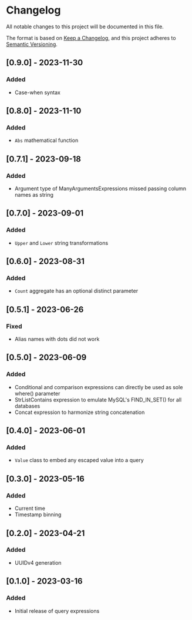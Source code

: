 # Changelog

All notable changes to this project will be documented in this file.

The format is based on [Keep a Changelog](https://keepachangelog.com/en/1.0.0/),
and this project adheres to [Semantic Versioning](https://semver.org/spec/v2.0.0.html).

## [0.9.0] - 2023-11-30
### Added
* Case-when syntax

## [0.8.0] - 2023-11-10
### Added
* `Abs` mathematical function

## [0.7.1] - 2023-09-18
### Added
* Argument type of ManyArgumentsExpressions missed passing column names as string

## [0.7.0] - 2023-09-01
### Added
* `Upper` and `Lower` string transformations

## [0.6.0] - 2023-08-31
### Added
* `Count` aggregate has an optional distinct parameter

## [0.5.1] - 2023-06-26
### Fixed
* Alias names with dots did not work

## [0.5.0] - 2023-06-09
### Added
* Conditional and comparison expressions can directly be used as sole where() parameter
* StrListContains expression to emulate MySQL's FIND_IN_SET() for all databases
* Concat expression to harmonize string concatenation

## [0.4.0] - 2023-06-01
### Added
* `Value` class to embed any escaped value into a query

## [0.3.0] - 2023-05-16
### Added
* Current time
* Timestamp binning

## [0.2.0] - 2023-04-21
### Added
* UUIDv4 generation

## [0.1.0] - 2023-03-16
### Added
* Initial release of query expressions
